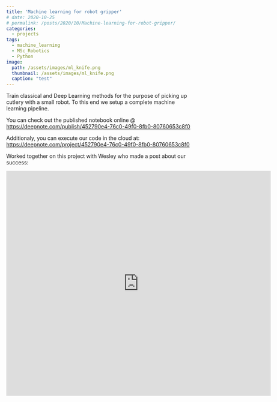 ```yaml
---
title: 'Machine learning for robot gripper'
# date: 2020-10-25
# permalink: /posts/2020/10/Machine-learning-for-robot-gripper/
categories:
  - projects
tags:
  - machine_learning
  - MSc_Robotics
  - Python
image: 
  path: /assets/images/ml_knife.png
  thumbnail: /assets/images/ml_knife.png
  caption: "test"
---
```



Train classical and Deep Learning methods for the purpose of picking up cutlery with a small robot.
To this end we setup a complete machine learning pipeline.

You can check out the published notebook online @ https://deepnote.com/publish/452790e4-76c0-49f0-8fb0-80760653c8f0

Additionaly, you can execute our code in the cloud at: https://deepnote.com/project/452790e4-76c0-49f0-8fb0-80760653c8f0


Worked together on this project with Wesley who made a post about our success:

<iframe src="https://www.linkedin.com/embed/feed/update/urn:li:share:6737753292039872512" height="600" width="704" frameborder="0" allowfullscreen="" title="Embedded post"></iframe>